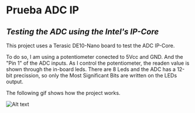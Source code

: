 # Prueba ADC IP
## _Testing the ADC using the Intel's IP-Core_


This project uses a Terasic DE10-Nano board to test the ADC IP-Core.

To do so, I am using a potentiometer conected to 5Vcc and GND. And the "Pin 1" of the ADC inputs.
As I control the potentiometer, the readen value is shown through the in-board leds. There are 8 Leds and the ADC has a 12-bit precission, so only the Most Significant Bits are written on the LEDs output.

The following gif shows how the project works.

![Alt text](demo.gif?raw=true "Title")
